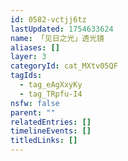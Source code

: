 ```yaml
---
id: 0582-vctjj6tz
lastUpdated: 1754633624
name: 「见日之光」透光镜
aliases: []
layer: 3
categoryId: cat_MXtv05QF
tagIds:
  - tag_eAgXxyKy
  - tag_TRpfu-I4
nsfw: false
parent: ""
relatedEntries: []
timelineEvents: []
titledLinks: []
---
```


